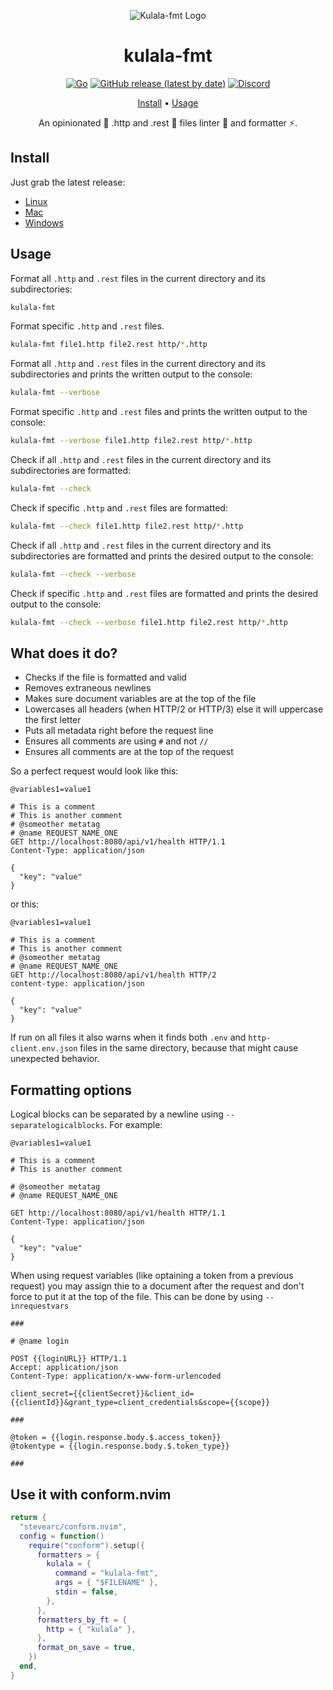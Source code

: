 <div align="center">

![Kulala-fmt Logo](logo.svg)

# kulala-fmt

[![Go](https://img.shields.io/badge/Made%20with%20Go-00ADD8.svg?style=for-the-badge&logo=go&logoColor=ffffff)](https://golang.org)
[![GitHub release (latest by date)](https://img.shields.io/github/v/release/mistweaverco/kulala-fmt?style=for-the-badge)](https://github.com/mistweaverco/kulala-fmt/releases/latest)
[![Discord](https://img.shields.io/badge/discord-join-7289da?style=for-the-badge&logo=discord)](https://discord.gg/QyVQmfY4Rt)

[Install](#install) • [Usage](#usage)

<p></p>

An opinionated 🦄 .http and .rest 🐼 files linter 💄 and formatter ⚡.

<p></p>

</div>

## Install

Just grab the latest release:

 - [Linux](https://github.com/mistweaverco/kulala-fmt/releases/latest/download/kulala-fmt-linux)
 - [Mac](https://github.com/mistweaverco/kulala-fmt/releases/latest/download/kulala-fmt-macos)
 - [Windows](https://github.com/mistweaverco/kulala-fmt/releases/latest/download/kulala-fmt.exe)

## Usage

Format all `.http` and `.rest` files in the current directory and its subdirectories:

```sh
kulala-fmt
```

Format specific `.http` and `.rest` files.

```sh
kulala-fmt file1.http file2.rest http/*.http
```

Format all `.http` and `.rest` files in the current directory and its subdirectories and
prints the written output to the console:

```sh
kulala-fmt --verbose
```
Format specific `.http` and `.rest` files and
prints the written output to the console:

```sh
kulala-fmt --verbose file1.http file2.rest http/*.http
```

Check if all `.http` and `.rest` files in the current directory and its subdirectories are formatted:

```sh
kulala-fmt --check
```

Check if specific `.http` and `.rest` files are formatted:

```sh
kulala-fmt --check file1.http file2.rest http/*.http
```

Check if all `.http` and `.rest` files in the current directory and
its subdirectories are formatted and
prints the desired output to the console:

```sh
kulala-fmt --check --verbose
```

Check if specific `.http` and `.rest` files are formatted and
prints the desired output to the console:

```sh
kulala-fmt --check --verbose file1.http file2.rest http/*.http
```

## What does it do?

- Checks if the file is formatted and valid
- Removes extraneous newlines
- Makes sure document variables are at the top of the file
- Lowercases all headers (when HTTP/2 or HTTP/3) else it will uppercase the first letter
- Puts all metadata right before the request line
- Ensures all comments are using `#` and not `//`
- Ensures all comments are at the top of the request

So a perfect request would look like this:

```http
@variables1=value1

# This is a comment
# This is another comment
# @someother metatag
# @name REQUEST_NAME_ONE
GET http://localhost:8080/api/v1/health HTTP/1.1
Content-Type: application/json

{
  "key": "value"
}
```

or this:

```http
@variables1=value1

# This is a comment
# This is another comment
# @someother metatag
# @name REQUEST_NAME_ONE
GET http://localhost:8080/api/v1/health HTTP/2
content-type: application/json

{
  "key": "value"
}
```

If run on all files it also warns when it finds both `.env` and `http-client.env.json`
files in the same directory, because that might cause unexpected behavior.

## Formatting options

Logical blocks can be separated by a newline using `--separatelogicalblocks`. For example:

```http
@variables1=value1

# This is a comment
# This is another comment

# @someother metatag
# @name REQUEST_NAME_ONE

GET http://localhost:8080/api/v1/health HTTP/1.1
Content-Type: application/json

{
  "key": "value"
}
```

When using request variables (like optaining a token from a previous request) you may assign thie to a document after the request and don't force to put it at the top of the file.
This can be done by using `--inrequestvars`

```http
###

# @name login

POST {{loginURL}} HTTP/1.1
Accept: application/json
Content-Type: application/x-www-form-urlencoded

client_secret={{clientSecret}}&client_id={{clientId}}&grant_type=client_credentials&scope={{scope}}

###

@token = {{login.response.body.$.access_token}}
@tokentype = {{login.response.body.$.token_type}}

###
```

## Use it with conform.nvim

```lua
return {
  "stevearc/conform.nvim",
  config = function()
    require("conform").setup({
      formatters = {
        kulala = {
          command = "kulala-fmt",
          args = { "$FILENAME" },
          stdin = false,
        },
      },
      formatters_by_ft = {
        http = { "kulala" },
      },
      format_on_save = true,
    })
  end,
}
```
